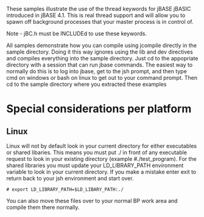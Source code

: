 These samples illustrate the use of the thread keywords for jBASE jBASIC introduced in jBASE 4.1.  This is real thread support
and will allow you to spawn off background processes that your master process is in control of.

Note - jBC.h must be INCLUDEd to use these keywords. 

All samples demonstrate how you can compile using jcompile directly in the sample directory. Doing it this way ignores
using the lib and dev directives and compiles everything into the sample directory.  Just cd to the appopriate directory with
a session that can run jbase commands.  The easiest way to normally do this is to log into jbase, get to the jsh prompt, and then
type cmd on windows or bash on linux to get out to your command prompt.  Then cd to the sample directory where you extracted these
examples

# Special considerations per platform

## Linux

Linux will not by default look in your current directory for either executables or shared libaries.  This means you must put ./ in
front of any executable request to look in your existing directory (example #./test_program).  For the shared libraries you
must update your LD_LIBRARY_PATH environment variable to look in your current directory.  If you make a mistake enter exit to return
back to your jsh environment and start over.

```
# export LD_LIBRARY_PATH=$LD_LIBARY_PATH:./
```

You can also move these files over to your normal BP work area and compile them there normally.

